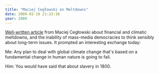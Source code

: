 ```yaml
---
title: "Maciej Cegłowski on Meltdowns"
date: 2009-03-18 21:23:10
year: 2009
---
```

<a href="http://idlewords.com/2009/03/cowpox_smallpox.htm">Well-written article</a> from Maciej Cegłowski about financial and climatic meltdowns, and the inability of mass-media democracies to think sensibly about long-term issues.  It prompted an interesting exchange today:

Me: Any plan to deal with global climate change that's based on a fundamental change in human nature is going to fail.

Him: You would have said that about slavery in 1800.
